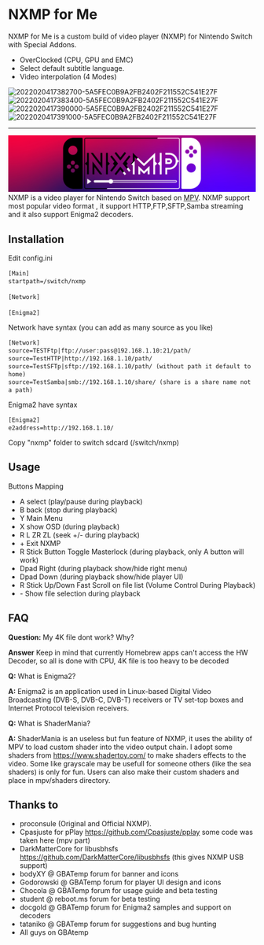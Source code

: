 NXMP for Me
======
NXMP for Me is a custom build of video player (NXMP) for Nintendo Switch with Special Addons.
- OverClocked (CPU, GPU and EMC)
- Select default subtitle language.
- Video interpolation (4 Modes)

![2022020417382700-5A5FEC0B9A2FB2402F211552C541E27F](https://user-images.githubusercontent.com/17991404/152600762-00fc3684-88b1-4511-b218-dbe49ba6147b.jpg)
![2022020417383400-5A5FEC0B9A2FB2402F211552C541E27F](https://user-images.githubusercontent.com/17991404/152600767-b7384517-0adb-486a-a12c-8962b062a7ec.jpg)
![2022020417390000-5A5FEC0B9A2FB2402F211552C541E27F](https://user-images.githubusercontent.com/17991404/152600781-24d11f1d-d3be-490a-a325-a17828c32844.jpg)
![2022020417391000-5A5FEC0B9A2FB2402F211552C541E27F](https://user-images.githubusercontent.com/17991404/152600789-1c81e063-d304-4357-8a1d-ff06f41871bd.jpg)

----------------------------------------------------------------------------

![Banner](docs/banner.jpg)
NXMP is a video player for Nintendo Switch based on [MPV](https://mpv.io/).
NXMP support most popular video format , it support HTTP,FTP,SFTP,Samba streaming and it also support Enigma2 decoders.

Installation 
----
Edit config.ini
```
[Main]
startpath=/switch/nxmp

[Network]

[Enigma2]
```

Network have syntax (you can add as many source as you like)

```
[Network]
source=TESTFtp|ftp://user:pass@192.168.1.10:21/path/
source=TestHTTP|http://192.168.1.10/path/
source=TestSFTp|sftp://192.168.1.10/path/ (without path it default to home)
source=TestSamba|smb://192.168.1.10/share/ (share is a share name not a path)
```

Enigma2 have syntax
```
[Enigma2]
e2address=http://192.168.1.10/
```

Copy "nxmp" folder to switch sdcard (/switch/nxmp)

Usage
-----
Buttons Mapping
- A select (play/pause during playback)
- B back (stop during playback)
- Y Main Menu
- X show OSD (during playback)
- R L ZR ZL (seek +/-  during playback)
- \+ Exit NXMP
- R Stick Button Toggle Masterlock (during playback, only A button will work)
- Dpad Right (during playback show/hide right menu)
- Dpad Down (during playback show/hide player UI)
- R Stick Up/Down Fast Scroll on file list (Volume Control During Playback)
- \- Show file selection during playback


FAQ
-----
**Question:** My 4K file dont work? Why?

**Answer** Keep in mind that currently Homebrew apps can't access the HW Decoder, so all is done with CPU, 4K file is too heavy to be decoded

**Q:** What is Enigma2?

**A:** Enigma2 is an application used in Linux-based Digital Video Broadcasting (DVB-S, DVB-C, DVB-T) receivers or TV set-top boxes and Internet Protocol television receivers.

**Q:** What is ShaderMania?

**A:** ShaderMania is an useless but fun feature of NXMP, it uses the ability of MPV to load custom shader into the video output chain. I adopt some shaders from https://www.shadertoy.com/ to make shaders effects to the video. Some like grayscale may be usefull for someone others (like the sea shaders) is only for fun. Users can also make their custom shaders and place in mpv/shaders directory.

Thanks to
-----
- proconsule (Original and Official NXMP). 
- Cpasjuste for pPlay https://github.com/Cpasjuste/pplay some code was taken here (mpv part)
- DarkMatterCore for libusbhsfs https://github.com/DarkMatterCore/libusbhsfs (this gives NXMP USB support)
- bodyXY @ GBATemp forum for banner and icons
- Godorowski @ GBATemp forum for player UI design and icons
- Chocola @ GBATemp forum for usage guide and beta testing
- student @ reboot.ms forum for beta testing
- docgold @ GBATemp forum for Enigma2 samples and support on decoders
- tataniko @ GBATemp forum for suggestions and bug hunting
- All guys on GBAtemp
